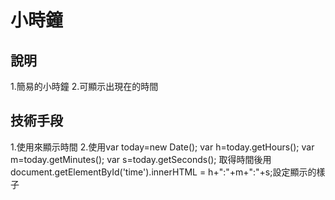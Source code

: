 # 小時鐘

## 說明
1.簡易的小時鐘
2.可顯示出現在的時間

## 技術手段
1.使用<body onload="showTime()">來顯示時間
2.使用var today=new Date();
    var h=today.getHours();
    var m=today.getMinutes();
    var s=today.getSeconds();
    取得時間後用document.getElementById('time').innerHTML = h+":"+m+":"+s;設定顯示的樣子
